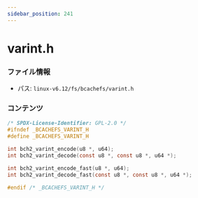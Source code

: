 ```yaml
---
sidebar_position: 241
---
```

# varint.h

### ファイル情報

- パス: `linux-v6.12/fs/bcachefs/varint.h`

### コンテンツ

```h
/* SPDX-License-Identifier: GPL-2.0 */
#ifndef _BCACHEFS_VARINT_H
#define _BCACHEFS_VARINT_H

int bch2_varint_encode(u8 *, u64);
int bch2_varint_decode(const u8 *, const u8 *, u64 *);

int bch2_varint_encode_fast(u8 *, u64);
int bch2_varint_decode_fast(const u8 *, const u8 *, u64 *);

#endif /* _BCACHEFS_VARINT_H */

```
